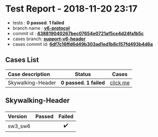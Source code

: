 # Test Report - 2018-11-20 23:17

- tests  : **0 passed**. **1 failed**
- branch name : **[v6-protocol](https://github.com/apache/incubator-skywalking/tree/v6-protocol)**
- commit id : **[438819040267bec07654e0721af5ce4d24fa1b5c](https://github.com/apache/incubator-skywalking/commit/438819040267bec07654e0721af5ce4d24fa1b5c)**
- cases branch: **[support-v6-header](https://github.com/SkywalkingTest/skywalking-autotest-scenarios/tree/support-v6-header)**
- cases commit id: **[6df7c16ffd6d49b303ad1ed1b8c157fd493b4d6a](https://github.com/SkywalkingTest/skywalking-autotest-scenarios/commit/6df7c16ffd6d49b303ad1ed1b8c157fd493b4d6a)**

## Cases List

| Case description | Status | Cases|
|:-----|:-----:|:-----:|
|Skywalking-Header| **0 passed. 1 failed**| [click me](#skywalking-header) |

## Skywalking-Header

### 
|  Version     | Passed | Failed|
|:------------- |:-------:|:-----:|
| sw3_sw6  | |:heavy_check_mark:|

